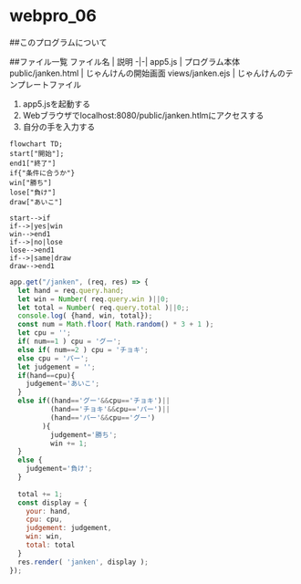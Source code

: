 # webpro_06

##このプログラムについて

##ファイル一覧
ファイル名 | 説明
-|-|
app5.js | プログラム本体
public/janken.html | じゃんけんの開始画面
views/janken.ejs | じゃんけんのテンプレートファイル

1. app5.jsを起動する
2. Webブラウザでlocalhost:8080/public/janken.htlmにアクセスする
3. 自分の手を入力する

```mermaid
flowchart TD;
start["開始"];
end1["終了"]
if{"条件に合うか"}
win["勝ち"]
lose["負け"]
draw["あいこ"]

start-->if
if-->|yes|win
win-->end1
if-->|no|lose
lose-->end1
if-->|same|draw
draw-->end1
```



```javascript
app.get("/janken", (req, res) => {
  let hand = req.query.hand;
  let win = Number( req.query.win )||0;
  let total = Number( req.query.total )||0;;
  console.log( {hand, win, total});
  const num = Math.floor( Math.random() * 3 + 1 );
  let cpu = '';
  if( num==1 ) cpu = 'グー';
  else if( num==2 ) cpu = 'チョキ';
  else cpu = 'パー';
  let judgement = '';
  if(hand==cpu){
    judgement='あいこ';
  }
  else if((hand=='グー'&&cpu=='チョキ')||
          (hand=='チョキ'&&cpu=='パー')||
          (hand=='パー'&&cpu=='グー')
        ){
          judgement='勝ち';
          win += 1;
  }
  else {
    judgement='負け';
  }
 
  total += 1;
  const display = {
    your: hand,
    cpu: cpu,
    judgement: judgement,
    win: win,
    total: total
  }
  res.render( 'janken', display );
});

```